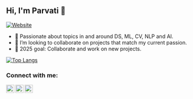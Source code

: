 ## Hi, I'm Parvati 👋

[![Website](https://img.shields.io/badge/Goal-Focussing-green?style=flat-square)](https://google.com)

- 🔭 Passionate about topics in and around DS, ML, CV, NLP and AI.  
- 👯 I’m looking to collaborate on projects that match my current passion. 
- 🌱 2025 goal: Collaborate and work on new projects.

[![Top Langs](https://github-readme-stats.vercel.app/api/top-langs/?username=parvatijay2901&theme=vue&hide_border=true)](https://github.com/parvatijay2901/github-readme-stats)

### Connect with me:
[<img align="left" alt="codeSTACKr | LinkedIn" width="22px" src="https://cdn.jsdelivr.net/npm/simple-icons@v3/icons/linkedin.svg" />](https://www.linkedin.com/in/parvati-jayakumar/)
[<img align="left" alt="codeSTACKr | Medium" width="22px" src="https://cdn.jsdelivr.net/npm/simple-icons@v3/icons/medium.svg" />](https://parvatijay2901medium.com/)
[<img align="left" alt="codeSTACKr | Gmail" width="22px" src="https://cdn.jsdelivr.net/npm/simple-icons@v3/icons/gmail.svg" />](parvati.jayakumar.29@gmail.com)
<br />
